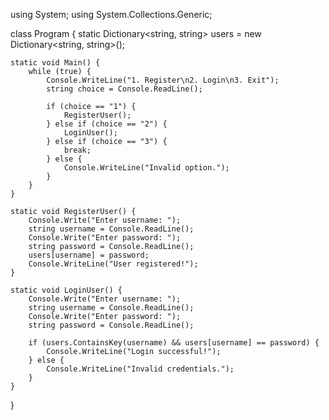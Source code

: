 using System;
using System.Collections.Generic;

class Program {
    static Dictionary<string, string> users = new Dictionary<string, string>();

    static void Main() {
        while (true) {
            Console.WriteLine("1. Register\n2. Login\n3. Exit");
            string choice = Console.ReadLine();

            if (choice == "1") {
                RegisterUser();
            } else if (choice == "2") {
                LoginUser();
            } else if (choice == "3") {
                break;
            } else {
                Console.WriteLine("Invalid option.");
            }
        }
    }

    static void RegisterUser() {
        Console.Write("Enter username: ");
        string username = Console.ReadLine();
        Console.Write("Enter password: ");
        string password = Console.ReadLine();
        users[username] = password;
        Console.WriteLine("User registered!");
    }

    static void LoginUser() {
        Console.Write("Enter username: ");
        string username = Console.ReadLine();
        Console.Write("Enter password: ");
        string password = Console.ReadLine();

        if (users.ContainsKey(username) && users[username] == password) {
            Console.WriteLine("Login successful!");
        } else {
            Console.WriteLine("Invalid credentials.");
        }
    }
}
